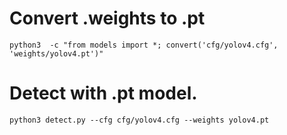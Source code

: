 # Convert .weights to .pt
	python3  -c "from models import *; convert('cfg/yolov4.cfg', 'weights/yolov4.pt')"

# Detect with .pt model.
	python3 detect.py --cfg cfg/yolov4.cfg --weights yolov4.pt

